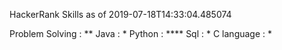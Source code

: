 HackerRank Skills as of 2019-07-18T14:33:04.485074

Problem Solving : **
Java : *
Python : ****
Sql : *
C language : *

